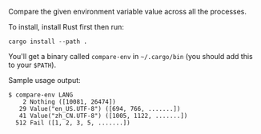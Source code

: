 Compare the given environment variable value across all the processes.

To install, install Rust first then run:

```
cargo install --path .
```

You'll get a binary called `compare-env` in `~/.cargo/bin` (you should add this to your `$PATH`).

Sample usage output:

```
$ compare-env LANG
    2 Nothing ([10081, 26474])
   29 Value("en_US.UTF-8") ([694, 766, .......])
   41 Value("zh_CN.UTF-8") ([1005, 1122, .......])
  512 Fail ([1, 2, 3, 5, .......])
```
